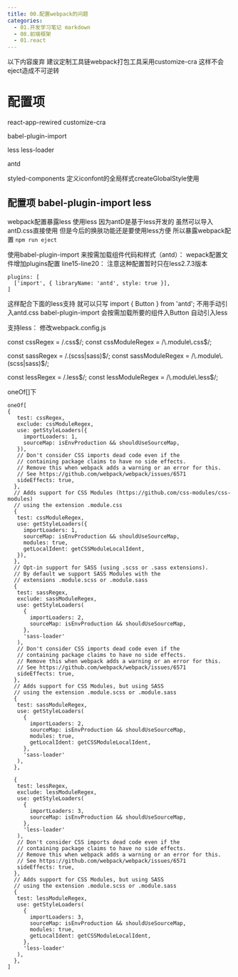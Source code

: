 ```yaml
---
title: 00.配置webpack的问题
categories:
  - 01.开发学习笔记 markdown
  - 08.前端框架
  - 01.react
---
```


以下内容废弃
建议定制工具链webpack打包工具采用customize-cra
这样不会eject造成不可逆转




# 配置项

react-app-rewired 
customize-cra

babel-plugin-import

less
less-loader

antd

styled-components  定义iconfont的全局样式createGlobalStyle使用

## 配置项 babel-plugin-import   less
webpack配置暴露less 使用less
因为antD是基于less开发的  虽然可以导入antD.css直接使用  但是今后的换肤功能还是要使用less方便
所以暴露webpack配置
`npm run eject`


使用babel-plugin-import 来按需加载组件代码和样式（antd）：
wepack配置文件增加plugins配置 line15-line20：
注意这种配置暂时只在less2.7.3版本
    
    plugins: [
      ['import', { libraryName: 'antd', style: true }],
    ]

这样配合下面的less支持
就可以只写
import { Button } from 'antd';
不用手动引入antd.css
babel-plugin-import 会按需加载所要的组件入Button  自动引入less



支持less：
修改webpack.config.js

const cssRegex = /\.css$/;
const cssModuleRegex = /\.module\.css$/;

const sassRegex = /\.(scss|sass)$/;
const sassModuleRegex = /\.module\.(scss|sass)$/;

const lessRegex = /\.less$/;
const lessModuleRegex = /\.module\.less$/;



oneOf[]下

```
oneOf[
{
   test: cssRegex,
   exclude: cssModuleRegex,
   use: getStyleLoaders({
     importLoaders: 1,
     sourceMap: isEnvProduction && shouldUseSourceMap,
   }),
   // Don't consider CSS imports dead code even if the
   // containing package claims to have no side effects.
   // Remove this when webpack adds a warning or an error for this.
   // See https://github.com/webpack/webpack/issues/6571
   sideEffects: true,
  },
  // Adds support for CSS Modules (https://github.com/css-modules/css-modules)
  // using the extension .module.css
  {
   test: cssModuleRegex,
   use: getStyleLoaders({
     importLoaders: 1,
     sourceMap: isEnvProduction && shouldUseSourceMap,
     modules: true,
     getLocalIdent: getCSSModuleLocalIdent,
   }),
  },
  // Opt-in support for SASS (using .scss or .sass extensions).
  // By default we support SASS Modules with the
  // extensions .module.scss or .module.sass
  {
   test: sassRegex,
   exclude: sassModuleRegex,
   use: getStyleLoaders(
     {
       importLoaders: 2,
       sourceMap: isEnvProduction && shouldUseSourceMap,
     },
     'sass-loader'
   ),
   // Don't consider CSS imports dead code even if the
   // containing package claims to have no side effects.
   // Remove this when webpack adds a warning or an error for this.
   // See https://github.com/webpack/webpack/issues/6571
   sideEffects: true,
  },
  // Adds support for CSS Modules, but using SASS
  // using the extension .module.scss or .module.sass
  {
   test: sassModuleRegex,
   use: getStyleLoaders(
     {
       importLoaders: 2,
       sourceMap: isEnvProduction && shouldUseSourceMap,
       modules: true,
       getLocalIdent: getCSSModuleLocalIdent,
     },
     'sass-loader'
   ),
  },

  {
   test: lessRegex,
   exclude: lessModuleRegex,
   use: getStyleLoaders(
     {
       importLoaders: 3,
       sourceMap: isEnvProduction && shouldUseSourceMap,
     },
     'less-loader'
   ),
   // Don't consider CSS imports dead code even if the
   // containing package claims to have no side effects.
   // Remove this when webpack adds a warning or an error for this.
   // See https://github.com/webpack/webpack/issues/6571
   sideEffects: true,
  },
  // Adds support for CSS Modules, but using SASS
  // using the extension .module.scss or .module.sass
  {
   test: lessModuleRegex,
   use: getStyleLoaders(
     {
       importLoaders: 3,
       sourceMap: isEnvProduction && shouldUseSourceMap,
       modules: true,
       getLocalIdent: getCSSModuleLocalIdent,
     },
     'less-loader'
   ),
  },
]

```
